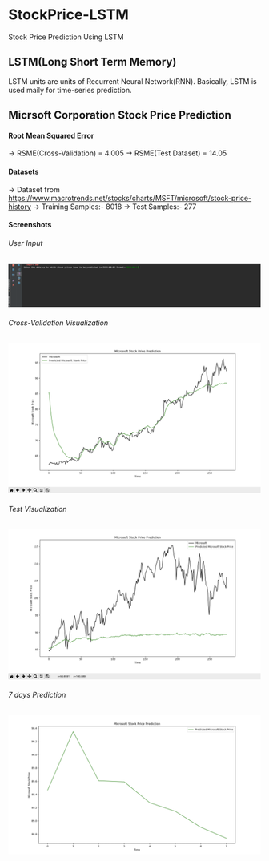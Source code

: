 # StockPrice-LSTM
Stock Price Prediction Using LSTM

## LSTM(Long Short Term Memory)
LSTM units are units of Recurrent Neural Network(RNN). Basically, LSTM is used maily for time-series prediction.

## Micrsoft Corporation Stock Price Prediction

#### Root Mean Squared Error

  -> RSME(Cross-Validation) = 4.005
  -> RSME(Test Dataset) = 14.05

#### Datasets

  -> Dataset from https://www.macrotrends.net/stocks/charts/MSFT/microsoft/stock-price-history
  -> Training Samples:- 8018
  -> Test Samples:- 277

#### Screenshots

###### User Input
![alt text](https://github.com/Scorpi35/StockPrice-LSTM/blob/master/Screenshots/User_Input.png)

###### Cross-Validation Visualization
![alt text](
https://github.com/Scorpi35/StockPrice-LSTM/blob/master/Screenshots/Cross-Validation%20Data%20Visualization.png)

###### Test Visualization
![alt text](https://github.com/Scorpi35/StockPrice-LSTM/blob/master/Screenshots/Test_Data_Visualization.png)

###### 7 days Prediction
![alt text](https://github.com/Scorpi35/StockPrice-LSTM/blob/master/Screenshots/7days_Prediction.png)





